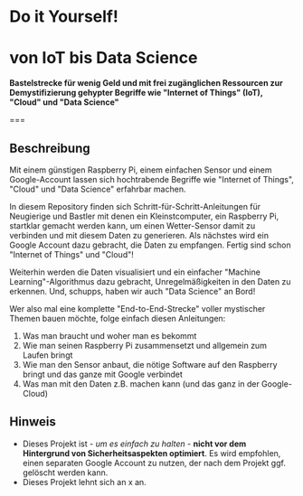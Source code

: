 # Do it Yourself!
# von IoT bis Data Science

**Bastelstrecke für wenig Geld und mit frei zugänglichen Ressourcen zur Demystifizierung gehypter Begriffe wie "Internet of Things" (IoT), "Cloud" und "Data Science"**

===

## Beschreibung

Mit einem günstigen Raspberry Pi, einem einfachen Sensor und einem Google-Account lassen sich hochtrabende Begriffe wie "Internet of Things", "Cloud" und "Data Science" erfahrbar machen. 

In diesem Repository finden sich Schritt-für-Schritt-Anleitungen für Neugierige und Bastler mit denen ein Kleinstcomputer, ein Raspberry Pi, startklar gemacht werden kann, um einen Wetter-Sensor damit zu verbinden und mit diesem Daten zu generieren. Als nächstes wird ein Google Account dazu gebracht, die Daten zu empfangen. Fertig sind schon "Internet of Things" und "Cloud"! 

Weiterhin werden die Daten visualisiert und ein einfacher "Machine Learning"-Algorithmus dazu gebracht, Unregelmäßigkeiten in den Daten zu erkennen. Und, schupps, haben wir auch "Data Science" an Bord!

Wer also mal eine komplette "End-to-End-Strecke" voller mystischer Themen bauen möchte, folge einfach diesen Anleitungen:

1. Was man braucht und woher man es bekommt
2. Wie man seinen Raspberry Pi zusammensetzt und allgemein zum Laufen bringt
3. Wie man den Sensor anbaut, die nötige Software auf den Raspberry bringt und das ganze mit Google verbindet
4. Was man mit den Daten z.B. machen kann (und das ganz in der Google-Cloud)

## Hinweis

- Dieses Projekt ist - *um es einfach zu halten* - **nicht vor dem Hintergrund von Sicherheitsaspekten optimiert**. Es wird empfohlen, einen separaten Google Account zu nutzen, der nach dem Projekt ggf. gelöscht werden kann.
- Dieses Projekt lehnt sich an x an.